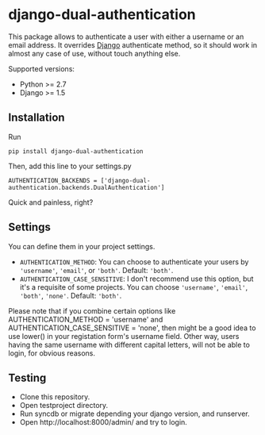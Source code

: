 # django-dual-authentication
This package allows to authenticate a user with either a username or an email address. It overrides [Django](https://www.djangoproject.com/) authenticate method, so it should work in almost any case of use, without touch anything else.

Supported versions:

 * Python >= 2.7
 * Django >= 1.5

## Installation
Run

    pip install django-dual-authentication

Then, add this line to your settings.py

    AUTHENTICATION_BACKENDS = ['django-dual-authentication.backends.DualAuthentication']

Quick and painless, right?

## Settings

You can define them in your project settings.

* ``AUTHENTICATION_METHOD``: You can choose to authenticate your users by ``'username'``, ``'email'``, or ``'both'``. Default: ``'both'``.
* ``AUTHENTICATION_CASE_SENSITIVE``: I don't recommend use this option, but it's a requisite of some projects. You can choose ``'username'``, ``'email'``, ``'both'``, ``'none'``. Default: ``'both'``.

Please note that if you combine certain options like AUTHENTICATION_METHOD = 'username' and AUTHENTICATION_CASE_SENSITIVE = 'none', then might be a good idea to use lower() in your registation form's username field. Other way, users having the same username with different capital letters, will not be able to login, for obvious reasons.

## Testing
 * Clone this repository.
 * Open testproject directory.
 * Run syncdb or migrate depending your django version, and runserver.
 * Open http://localhost:8000/admin/ and try to login.
